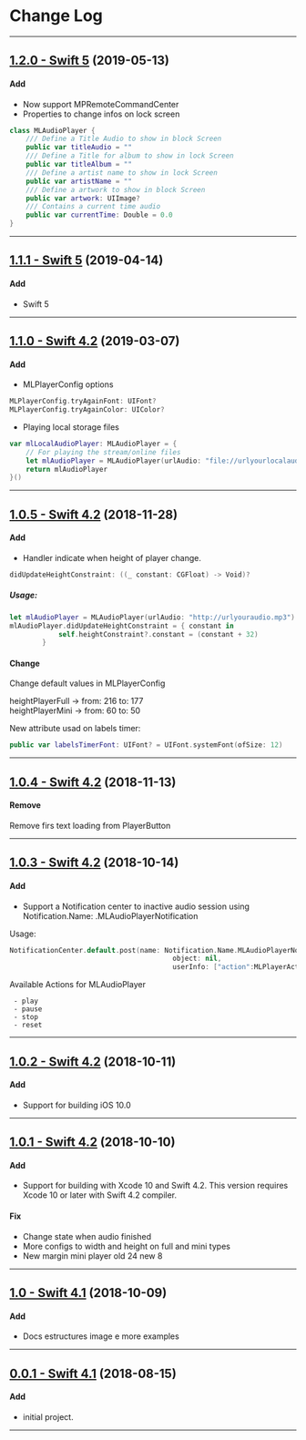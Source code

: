 # Change Log
-----
## [1.2.0 - Swift 5](https://github.com/micheltlutz/MLAudioPlayer/releases/tag/v1.2.0) (2019-05-13)


#### Add
- Now support MPRemoteCommandCenter
- Properties to change infos on lock screen


```swift
class MLAudioPlayer {
	/// Define a Title Audio to show in block Screen
	public var titleAudio = ""
    /// Define a Title for album to show in lock Screen
    public var titleAlbum = ""
    /// Define a artist name to show in lock Screen
    public var artistName = ""
    /// Define a artwork to show in block Screen
    public var artwork: UIImage?
    /// Contains a current time audio
    public var currentTime: Double = 0.0
}
```



-----
## [1.1.1 - Swift 5](https://github.com/micheltlutz/MLAudioPlayer/releases/tag/v1.1.1) (2019-04-14)

#### Add
* Swift 5


-----
## [1.1.0 - Swift 4.2](https://github.com/micheltlutz/MLAudioPlayer/releases/tag/v1.1.0) (2019-03-07)

#### Add
* MLPlayerConfig options

```swift
MLPlayerConfig.tryAgainFont: UIFont?
MLPlayerConfig.tryAgainColor: UIColor?
```

* Playing local storage files

```swift
var mlLocalAudioPlayer: MLAudioPlayer = {
    // For playing the stream/online files
    let mlAudioPlayer = MLAudioPlayer(urlAudio: "file://urlyourlocalaudio.mp3", isLocalFile: true)
    return mlAudioPlayer
}()
```
-----
## [1.0.5 - Swift 4.2](https://github.com/micheltlutz/MLAudioPlayer/releases/tag/v1.0.5) (2018-11-28)

#### Add
* Handler indicate when height of player change.

```swift
didUpdateHeightConstraint: ((_ constant: CGFloat) -> Void)?
```
##### Usage:

```swift
let mlAudioPlayer = MLAudioPlayer(urlAudio: "http://urlyouraudio.mp3")
mlAudioPlayer.didUpdateHeightConstraint = { constant in
            self.heightConstraint?.constant = (constant + 32)
        }
```

#### Change

Change default values in MLPlayerConfig 

heightPlayerFull -> from: 216 to: 177    
heightPlayerMini -> from: 60 to: 50

New attribute usad on labels timer: 

```swift
public var labelsTimerFont: UIFont? = UIFont.systemFont(ofSize: 12)
```


-----

## [1.0.4 - Swift 4.2](https://github.com/micheltlutz/MLAudioPlayer/releases/tag/v1.0.4) (2018-11-13)

#### Remove

Remove firs text loading from PlayerButton

-----

## [1.0.3 - Swift 4.2](https://github.com/micheltlutz/MLAudioPlayer/releases/tag/v1.0.3) (2018-10-14)

#### Add
* Support a Notification center to inactive audio session using Notification.Name: .MLAudioPlayerNotification

Usage: 

```swift 
NotificationCenter.default.post(name: Notification.Name.MLAudioPlayerNotification, 
										object: nil,
										userInfo: ["action":MLPlayerActions.stop])
```
Available Actions for MLAudioPlayer
 
     - play
     - pause
     - stop
     - reset


-----

## [1.0.2 - Swift 4.2](https://github.com/micheltlutz/MLAudioPlayer/releases/tag/v1.0.2) (2018-10-11)

#### Add
* Support for building iOS 10.0

---

## [1.0.1 - Swift 4.2](https://github.com/micheltlutz/MLAudioPlayer/releases/tag/v1.0.1) (2018-10-10)

#### Add
* Support for building with Xcode 10 and Swift 4.2. This version requires Xcode 10 or later with Swift 4.2 compiler.

#### Fix

- Change state when audio finished
- More configs to width and height on full and mini types
- New margin mini player old 24 new 8

---

## [1.0 - Swift 4.1](https://github.com/micheltlutz/MLAudioPlayer/releases/tag/v1.0) (2018-10-09)

#### Add
* Docs estructures image e more examples

---

## [0.0.1 - Swift 4.1](https://github.com/micheltlutz/MLAudioPlayer/releases/tag/v0.0.1) (2018-08-15)

#### Add
* initial project.


---


